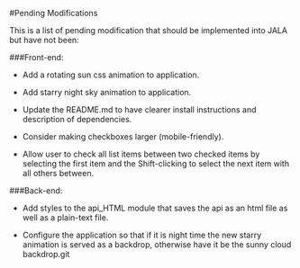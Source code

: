 #Pending Modifications

This is a list of pending modification that should be implemented
into JALA but have not been:

###Front-end:

  - Add a rotating sun css animation to application.

  - Add starry night sky animation to application.

  - Update the README.md to have clearer install instructions
    and description of dependencies.

  - Consider making checkboxes larger (mobile-friendly).

  - Allow user to check all list items between two checked items by
    selecting the first item and the Shift-clicking to select the
    next item with all others between.


###Back-end:

  - Add styles to the api_HTML module that saves the api as an html
    file as well as a plain-text file.

  - Configure the application so that if it is night time the
    new starry animation is served as a backdrop, otherwise have
    it be the sunny cloud backdrop.git
